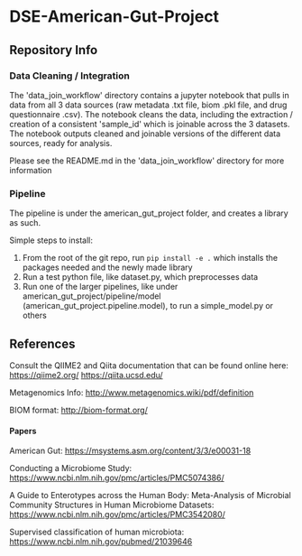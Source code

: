 # DSE-American-Gut-Project

## Repository Info

### Data Cleaning / Integration
The 'data_join_workflow' directory contains a jupyter notebook that pulls in data from all 3 data sources (raw metadata .txt file, biom .pkl file, and drug questionnaire .csv). The notebook cleans the data, including the extraction / creation of a consistent 'sample_id' which is joinable across the 3 datasets. The notebook outputs cleaned and joinable versions of the different data sources, ready for analysis.

Please see the README.md in the 'data_join_workflow' directory for more information

### Pipeline

The pipeline is under the american_gut_project folder, and creates a library as such.

Simple steps to install:

1. From the root of the git repo, run `pip install -e .` which installs the packages needed and the newly made library
2. Run a test python file, like dataset.py, which preprocesses data
3. Run one of the larger pipelines, like under american_gut_project/pipeline/model (american_gut_project.pipeline.model), to run a simple_model.py or others

## References

Consult the QIIME2 and Qiita documentation that can be found online here:
https://qiime2.org/
https://qiita.ucsd.edu/

Metagenomics Info: http://www.metagenomics.wiki/pdf/definition

BIOM format: http://biom-format.org/

#### Papers

American Gut: https://msystems.asm.org/content/3/3/e00031-18

Conducting a Microbiome Study: https://www.ncbi.nlm.nih.gov/pmc/articles/PMC5074386/

A Guide to Enterotypes across the Human Body: Meta-Analysis of Microbial Community Structures in Human Microbiome Datasets:
https://www.ncbi.nlm.nih.gov/pmc/articles/PMC3542080/

Supervised classification of human microbiota: https://www.ncbi.nlm.nih.gov/pubmed/21039646
